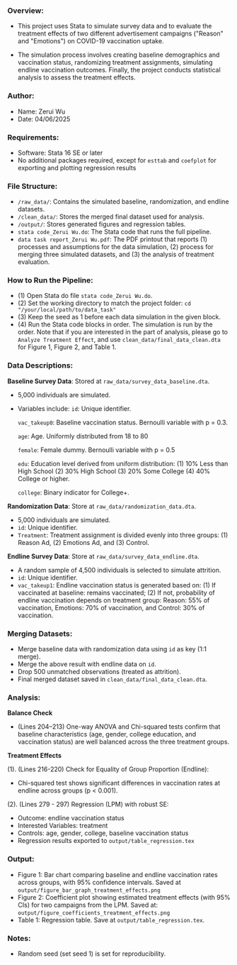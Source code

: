 ### Overview:
- This project uses Stata to simulate survey data and to evaluate the treatment effects of two different advertisement campaigns ("Reason" and "Emotions") on COVID-19 vaccination uptake. 

- The simulation process involves creating baseline demographics and vaccination status, randomizing treatment assignments, simulating endline vaccination outcomes. Finally, the project conducts statistical analysis to assess the treatment effects.


### Author:
- Name: Zerui Wu
- Date: 04/06/2025


### Requirements:
- Software: Stata 16 SE or later
- No additional packages required, except for `esttab` and `coefplot` for exporting and plotting regression results


### File Structure:
- `/raw_data/`: Contains the simulated baseline, randomization, and endline datasets.
- `/clean_data/`: Stores the merged final dataset used for analysis.
- `/output/`: Stores generated figures and regression tables.
- `stata code_Zerui Wu.do`: The Stata code that runs the full pipeline.
- `data task report_Zerui Wu.pdf`: The PDF printout that reports (1) processes and assumptions for the data simulation, (2) process for merging three simulated datasets, and (3) the analysis of treatment evaluation.


### How to Run the Pipeline:
- (1) Open Stata do file `stata code_Zerui Wu.do`.
- (2) Set the working directory to match the project folder: `cd "/your/local/path/to/data_task"`
- (3) Keep the seed as 1 before each data simulation in the given block.
- (4) Run the Stata code blocks in order. The simulation is run by the order. Note that if you are interested in the part of analysis, please go to `Analyze Treatment Effect`, and use `clean_data/final_data_clean.dta` for Figure 1, Figure 2, and Table 1. 


### Data Descriptions:
**Baseline Survey Data**: Stored at `raw_data/survey_data_baseline.dta`.
- 5,000 individuals are simulated.
- Variables include:
  `id`: Unique identifier.
  
  `vac_takeup0`: Baseline vaccination status. Bernoulli variable with p = 0.3.
  
  `age`: Age. Uniformly distributed from 18 to 80
  
  `female`: Female dummy. Bernoulli variable with p = 0.5
  
  `edu`: Education level derived from uniform distribution: (1) 10% Less than High School (2) 30% High School (3) 20% Some College (4) 40% College or higher.
  
  `college`: Binary indicator for College+.
  

**Randomization Data**: Store at `raw_data/randomization_data.dta`.
- 5,000 individuals are simulated.
- `id`: Unique identifier.
- `Treatment`: Treatment assignment is divided evenly into three groups: (1) Reason Ad, (2) Emotions Ad, and (3) Control.

**Endline Survey Data**: Store at `raw_data/survey_data_endline.dta`.
- A random sample of 4,500 individuals is selected to simulate attrition.
- `id`: Unique identifier.
- `vac_takeup1`: Endline vaccination status is generated based on: (1) If vaccinated at baseline: remains vaccinated;  (2) If not, probability of endline vaccination depends on treatment group: Reason: 55% of vaccination, Emotions: 70% of vaccination, and Control: 30% of vaccination.


### Merging Datasets: 
- Merge baseline data with randomization data using `id` as key (1:1 merge).
- Merge the above result with endline data on `id`.
- Drop 500 unmatched observations (treated as attrition).
- Final merged dataset saved in `clean_data/final_data_clean.dta`.


### Analysis:
**Balance Check**
- (Lines 204–213) One-way ANOVA and Chi-squared tests confirm that baseline characteristics (age, gender, college education, and vaccination status) are well balanced across the three treatment groups.

**Treatment Effects**

(1). (Lines 216-220) Check for Equality of Group Proportion (Endline):
- Chi-squared test shows significant differences in vaccination rates at endline across groups (p < 0.001).

(2). (Lines 279 - 297) Regression (LPM) with robust SE:
- Outcome: endline vaccination status
- Interested Variables: treatment
- Controls: age, gender, college, baseline vaccination status
- Regression results exported to `output/table_regression.tex`


### Output:
- Figure 1: Bar chart comparing baseline and endline vaccination rates across groups, with 95% confidence intervals. Saved at `output/figure_bar_graph_treatment_effects.png`
- Figure 2: Coefficient plot showing estimated treatment effects (with 95% CIs) for two campaigns from the LPM. Saved at: `output/figure_coefficients_treatment_effects.png`
- Table 1: Regression table. Save at `output/table_regression.tex`.


### Notes:
- Random seed (set seed 1) is set for reproducibility.
